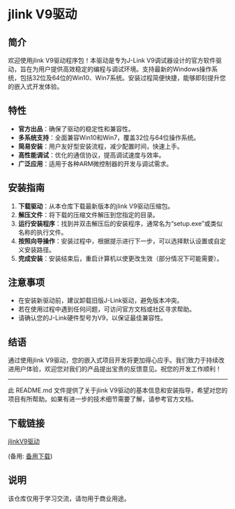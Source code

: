 # jlink V9驱动

## 简介

欢迎使用jlink V9驱动程序包！本驱动是专为J-Link V9调试器设计的官方软件驱动，旨在为用户提供高效稳定的编程与调试环境。支持最新的Windows操作系统，包括32位及64位的Win10、Win7系统。安装过程简便快捷，能够即刻提升您的嵌入式开发体验。

## 特性

- **官方出品**：确保了驱动的稳定性和兼容性。
- **多系统支持**：全面兼容Win10和Win7，覆盖32位与64位操作系统。
- **简易安装**：用户友好型安装流程，减少配置时间，快速上手。
- **高性能调试**：优化的通信协议，提高调试速度与效率。
- **广泛应用**：适用于各种ARM微控制器的开发与调试需求。

## 安装指南

1. **下载驱动**：从本仓库下载最新版本的jlink V9驱动压缩包。
2. **解压文件**：将下载的压缩文件解压到您指定的目录。
3. **运行安装程序**：找到并双击解压后的安装程序，通常名为“setup.exe”或类似名称的执行文件。
4. **按照向导操作**：安装过程中，根据提示进行下一步，可以选择默认设置或自定义安装路径。
5. **完成安装**：安装结束后，重启计算机以使更改生效（部分情况下可能需要）。

## 注意事项

- 在安装新驱动前，建议卸载旧版J-Link驱动，避免版本冲突。
- 若在使用过程中遇到任何问题，可访问官方文档或社区寻求帮助。
- 请确认您的J-Link硬件型号为V9，以保证最佳兼容性。

## 结语

通过使用jlink V9驱动，您的嵌入式项目开发将更加得心应手。我们致力于持续改进用户体验，欢迎您对我们的产品提出宝贵的反馈意见。祝您的开发工作顺利！

---

此 README.md 文件提供了关于jlink V9驱动的基本信息和安装指导，希望对您的项目有所帮助。如果有进一步的技术细节需要了解，请参考官方文档。

## 下载链接
[jlinkV9驱动](https://pan.quark.cn/s/bed8e9ae57ab) 

(备用: [备用下载](https://pan.baidu.com/s/1k6abR2pm-JTavO-lZ5lnCg?pwd=1234))

## 说明

该仓库仅用于学习交流，请勿用于商业用途。
